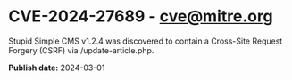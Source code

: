 # CVE-2024-27689 - cve@mitre.org

Stupid Simple CMS v1.2.4 was discovered to contain a Cross-Site Request Forgery (CSRF) via /update-article.php.

**Publish date:** 2024-03-01
